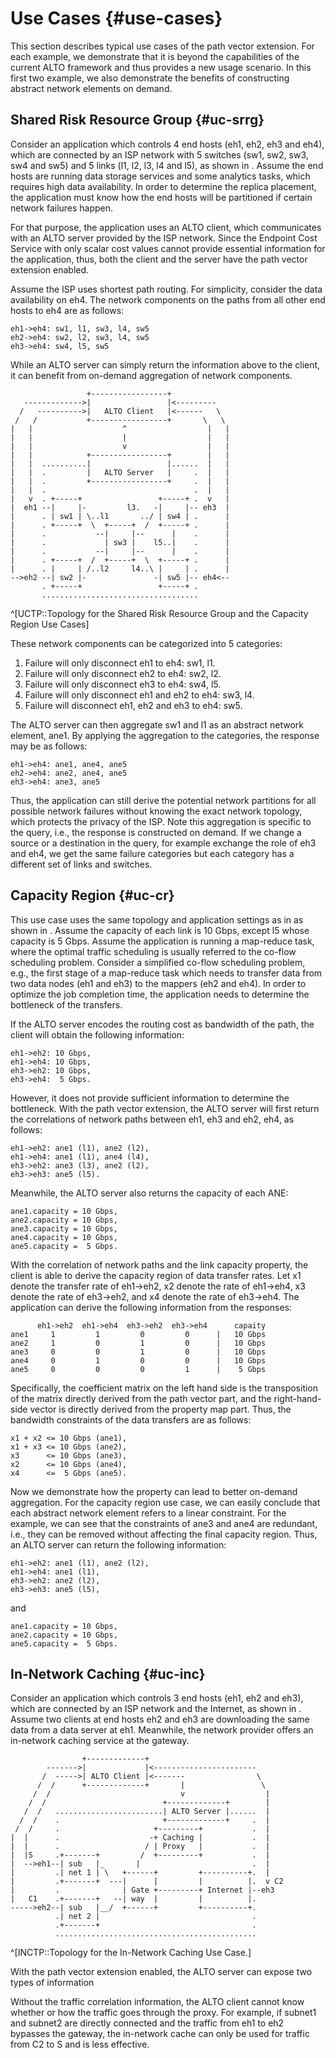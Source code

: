 # Use Cases {#use-cases}

This section describes typical use cases of the path vector extension. For each
example, we demonstrate that it is beyond the capabilities of the current ALTO
framework and thus provides a new usage scenario. In this first two example, we
also demonstrate the benefits of constructing abstract network elements on demand.

## Shared Risk Resource Group {#uc-srrg}

Consider an application which controls 4 end hosts (eh1, eh2, eh3 and eh4),
which are connected by an ISP network with 5 switches (sw1, sw2, sw3, sw4 and
sw5) and 5 links (l1, l2, l3, l4 and l5), as shown in [](#UCTP). Assume the end
hosts are running data storage services and some analytics tasks, which requires
high data availability. In order to determine the replica placement, the
application must know how the end hosts will be partitioned if certain network
failures happen.

For that purpose, the application uses an ALTO client, which communicates with
an ALTO server provided by the ISP network. Since the Endpoint Cost Service with
only scalar cost values cannot provide essential information for the
application, thus, both the client and the server have the path vector extension
enabled.

Assume the ISP uses shortest path routing. For simplicity, consider the data
availability on eh4. The network components on the paths from all other end
hosts to eh4 are as follows:

    eh1->eh4: sw1, l1, sw3, l4, sw5
    eh2->eh4: sw2, l2, sw3, l4, sw5
    eh3->eh4: sw4, l5, sw5

While an ALTO server can simply return the information above to the client, it
can benefit from on-demand aggregation of network components.

```
                 +-----------------+
   ------------->|                 |<---------
  /   ---------->|   ALTO Client   |<------   \
 /   /           +-----------------+       \   \
|   |                    ^                  |   |
|   |                    |                  |   |
|   |                    v                  |   |
|   |            +-----------------+        |   |
|   |  ..........|                 |......  |   |
|   |  .         |   ALTO Server   |     .  |   |
|   |  .         +-----------------+     .  |   |
|   |  .                                 .  |   |
|   v  . +-----+                 +-----+ .  v   |
|  eh1 --|     |-         l3.   -|     |-- eh3  |
|      . | sw1 | \..l1       ../ | sw4 | .      |
|      . +-----+  \  +-----+  /  +-----+ .      |
|      .           --|     |--      |    .      |
|      .             | sw3 |    l5..|    .      |
|      .           --|     |--      |    .      |
|      . +-----+  /  +-----+  \  +-----+ .      |
|      . |     | /..l2     l4..\ |     | .      |
-->eh2 --| sw2 |-               -| sw5 |-- eh4<--
       . +-----+                 +-----+ .
       ...................................
```
^[UCTP::Topology for the Shared Risk Resource Group and the Capacity Region Use Cases]

These network components can be categorized into 5 categories:

1. Failure will only disconnect eh1 to eh4: sw1, l1.
2. Failure will only disconnect eh2 to eh4: sw2, l2.
3. Failure will only disconnect eh3 to eh4: sw4, l5.
4. Failure will only disconnect eh1 and eh2 to eh4: sw3, l4.
5. Failure will disconnect eh1, eh2 and eh3 to eh4: sw5.

The ALTO server can then aggregate sw1 and l1 as an abstract network element,
ane1. By applying the aggregation to the categories, the response may be as
follows:

    eh1->eh4: ane1, ane4, ane5
    eh2->eh4: ane2, ane4, ane5
    eh3->eh4: ane3, ane5

Thus, the application can still derive the potential network partitions for all
possible network failures without knowing the exact network topology, which
protects the privacy of the ISP. Note this aggregation is specific to the query,
i.e., the response is constructed on demand. If we change a source or a
destination in the query, for example exchange the role of eh3 and eh4, we get
the same failure categories but each category has a different set of links and
switches.


## Capacity Region {#uc-cr}

This use case uses the same topology and application settings as
in [](#uc-srrg) as shown in [](#UCTP). Assume the capacity of each link is 10
Gbps, except l5 whose capacity is 5 Gbps. Assume the application is running a
map-reduce task, where the optimal traffic scheduling is usually referred to the
co-flow scheduling problem. Consider a simplified co-flow scheduling problem,
e.g., the first stage of a map-reduce task which needs to transfer data from two
data nodes (eh1 and eh3) to the mappers (eh2 and eh4). In order to optimize the
job completion time, the application needs to determine the bottleneck of the
transfers.

If the ALTO server encodes the routing cost as bandwidth of the path, the client
will obtain the following information:

    eh1->eh2: 10 Gbps,
    eh1->eh4: 10 Gbps,
    eh3->eh2: 10 Gbps,
    eh3->eh4:  5 Gbps.

However, it does not provide sufficient information to determine the bottleneck.
With the path vector extension, the ALTO server will first return the
correlations of network paths between eh1, eh3 and eh2, eh4, as follows:

    eh1->eh2: ane1 (l1), ane2 (l2),
    eh1->eh4: ane1 (l1), ane4 (l4),
    eh3->eh2: ane3 (l3), ane2 (l2),
    eh3->eh3: ane5 (l5).

Meanwhile, the ALTO server also returns the capacity of each ANE:

    ane1.capacity = 10 Gbps,
    ane2.capacity = 10 Gbps,
    ane3.capacity = 10 Gbps,
    ane4.capacity = 10 Gbps,
    ane5.capacity =  5 Gbps.

With the correlation of network paths and the link capacity property, the client
is able to derive the capacity region of data transfer rates. Let x1 denote the
transfer rate of eh1->eh2, x2 denote the rate of eh1->eh4, x3 denote the rate of
eh3->eh2, and x4 denote the rate of eh3->eh4. The application can derive the
following information from the responses:

```
      eh1->eh2  eh1->eh4  eh3->eh2  eh3->eh4      capaity
ane1     1         1         0         0      |   10 Gbps
ane2     1         0         1         0      |   10 Gbps
ane3     0         0         1         0      |   10 Gbps
ane4     0         1         0         0      |   10 Gbps
ane5     0         0         0         1      |    5 Gbps
```

Specifically, the coefficient matrix on the left hand side is the transposition
of the matrix directly derived from the path vector part, and the
right-hand-side vector is directly derived from the property map part. Thus, the
bandwidth constraints of the data transfers are as follows:

    x1 + x2 <= 10 Gbps (ane1),
    x1 + x3 <= 10 Gbps (ane2),
    x3      <= 10 Gbps (ane3),
    x2      <= 10 Gbps (ane4),
    x4      <=  5 Gbps (ane5).

Now we demonstrate how the property can lead to better on-demand aggregation.
For the capacity region use case, we can easily conclude that each abstract
network element refers to a linear constraint. For the example, we can see that
the constraints of ane3 and ane4 are redundant, i.e., they can be removed
without affecting the final capacity region. Thus, an ALTO server can return the
following information:

    eh1->eh2: ane1 (l1), ane2 (l2),
    eh1->eh4: ane1 (l1),
    eh3->eh2: ane2 (l2),
    eh3->eh3: ane5 (l5),

and

    ane1.capacity = 10 Gbps,
    ane2.capacity = 10 Gbps,
    ane5.capacity =  5 Gbps.

## In-Network Caching {#uc-inc}

Consider an application which controls 3 end hosts (eh1, eh2 and eh3), which are
connected by an ISP network and the Internet, as shown in [](#INCTP). Assume two
clients at end hosts eh2 and eh3 are downloading the same data from a data
server at eh1. Meanwhile, the network provider offers an in-network caching
service at the gateway.

```
                +-------------+
        ------->|             |<-----------------------
       /  ----->| ALTO Client |<-------                \
      /  /      +-------------+       |                 \
     /  /                             v                  |
    /  /                          +-------------+        |
   /  /   ........................| ALTO Server |......  |
  /  /    .                       +-------------+     .  |
 /  /     .                     +---------+           .  |
|  |      .                    -+ Caching |           .  |
|  |      .                   / | Proxy   |           .  |
|  |S     .+-------+         /  +---------+           .  |
|  -->eh1--| sub   |_       |                         .  |
|         .| net 1 | \   +------+         +----------+.  |
|         .+-------+  ---|      |         |          |.  v C2
|         .              | Gate +---------+ Internet |--eh3
|   C1    .+-------+   --| way  |         |          |.
----->eh2--| sub   |__/  +------+         +----------+.
          .| net 2 |                                  .
          .+-------+                                  .
          .............................................
```
^[INCTP::Topology for the In-Network Caching Use Case.]

With the path vector extension enabled, the ALTO server can expose two types of information

Without the traffic correlation information, the ALTO client cannot know whether
or how the traffic goes through the proxy. For example, if subnet1 and subnet2
are directly connected and the traffic from eh1 to eh2 bypasses the gateway, the
in-network cache can only be used for traffic from C2 to S and is less
effective.
